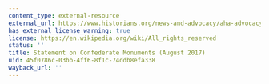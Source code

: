 ```yaml
---
content_type: external-resource
external_url: https://www.historians.org/news-and-advocacy/aha-advocacy/aha-statement-on-confederate-monuments
has_external_license_warning: true
license: https://en.wikipedia.org/wiki/All_rights_reserved
status: ''
title: Statement on Confederate Monuments (August 2017)
uid: 45f0786c-03bb-4ff6-8f1c-74ddb8efa338
wayback_url: ''
---
```


